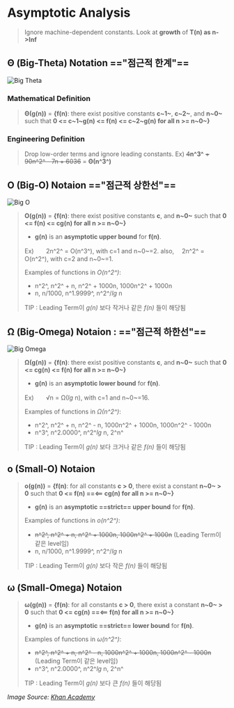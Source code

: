 # Asymptotic Analysis

> Ignore machine-dependent constants.
> Look at **growth** of **T(n) as n->Inf**

## Θ (Big-Theta) Notation =="점근적 한계"==
![Big Theta](https://cdn.kastatic.org/ka-perseus-images/2bdc25c7eda8486d05b8031c5a63535684ecb5a1.png)

### Mathematical Definition
> **Θ(g(n))** = **{f(n)**: there exist positive constants **c~1~**, **c~2~**, and **n~0~** 
> such that **0 <= c~1~g(n) <= f(n) <= c~2~g(n) for all n >= n~0~}**


### Engineering Definition
> Drop low-order terms and ignore leading constants.
> Ex) ~~4~~**n^3^** ~~+ 90n^2^ - 7n + 6036~~ = **Θ(n^3^)**

## O (Big-O) Notaion =="점근적 상한선"==
![Big O](https://cdn.kastatic.org/ka-perseus-images/501211c02f4c6765f60f23842450e1151cfd9c89.png)

> **O(g(n))** = **{f(n)**: there exist positive constants **c**, and **n~0~** 
> such that **0 <= f(n) <= cg(n) for all n >= n~0~}**
> 
> - **g(n)** is an **asymptotic upper bound** for **f(n)**.
> 
> Ex)　　2n^2^ = O(n^3^), with c=1 and n~0~=2.
>  also,　 2n^2^ = O(n^2^), with c=2 and n~0~=1.
> 
> Examples of functions in *O(n^2^)*:
> - n^2^, n^2^ + n, n^2^ + 1000n, 1000n^2^ + 1000n
> - n, n/1000, n^1.9999^, n^2^/*lg* n
> 
> TIP : Leading Term이 *g(n)* 보다 작거나 같은 *f(n)* 들이 해당됨


## Ω (Big-Omega) Notaion : =="점근적 하한선"==
![Big Omega](https://cdn.kastatic.org/ka-perseus-images/c02e6916d15bacae7a936381af8c6e5a0068f4fd.png)

> **Ω(g(n))** = **{f(n)**: there exist positive constants **c**, and **n~0~** 
> such that **0 <= cg(n) <= f(n) for all n >= n~0~}**
> 
> - **g(n)** is an **asymptotic lower bound** for **f(n)**.
> 
> Ex)　　√n = Ω(*lg* n), with c=1 and n~0~=16.
> 
> Examples of functions in *Ω(n^2^)*:
> - n^2^, n^2^ + n, n^2^ - n, 1000n^2^ + 1000n, 1000n^2^ - 1000n
> - n^3^, n^2.0000^, n^2^*lg* n, 2^n^
> 
> TIP : Leading Term이 *g(n)* 보다 크거나 같은 *f(n)* 들이 해당됨

## o (Small-O) Notaion
> **o(g(n))** = **{f(n)**: for all constants **c > 0**, there exist a constant **n~0~ > 0** 
> such that **0 <= f(n) ==<== cg(n) for all n >= n~0~}** 
>  
> - **g(n)** is an **asymptotic ==strict== upper bound** for **f(n)**.
> 
> Examples of functions in *o(n^2^)*:
> - ~~n^2^, n^2^ + n, n^2^ + 1000n, 1000n^2^ + 1000n~~ (Leading Term이 같은 level임)
> - n, n/1000, n^1.9999^, n^2^/*lg* n
> 
> TIP : Leading Term이 *g(n)* 보다 작은 *f(n)* 들이 해당됨

## ω (Small-Omega) Notaion
> **ω(g(n))** = **{f(n)**: for all constants **c > 0**, there exist a constant **n~0~ > 0** 
> such that **0 <= cg(n) ==<== f(n) for all n >= n~0~}** 
>  
> - **g(n)** is an **asymptotic ==strict== lower bound** for **f(n)**.
> 
> Examples of functions in *ω(n^2^)*:
> - ~~n^2^, n^2^ + n, n^2^ - n, 1000n^2^ + 1000n, 1000n^2^ - 1000n~~ (Leading Term이 같은 level임)
> - n^3^, n^2.0000^, n^2^*lg* n, 2^n^
> 
> TIP : Leading Term이 *g(n)* 보다 큰 *f(n)* 들이 해당됨


*Image Source: [Khan Academy](https://ko.khanacademy.org/computing/computer-science/algorithms#asymptotic-notation)*